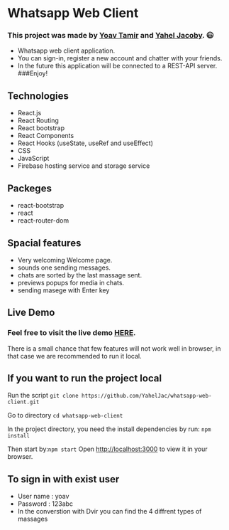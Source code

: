 # Whatsapp Web Client

### This project was made by [Yoav Tamir](https://github.com/yoavta) and [Yahel Jacoby](https://github.com/YahelJac). :smiley:

- Whatsapp web client application.
- You can sign-in, register a new account and chatter with your friends. 
- In the future this application will be connected to a REST-API server. 
###Enjoy!

## Technologies
- React.js
- React Routing
- React bootstrap
- React Components
- React Hooks (useState, useRef and useEffect)
- CSS
- JavaScript
- Firebase hosting service and storage service

## Packeges
- react-bootstrap
- react
- react-router-dom

## Spacial features
- Very welcoming Welcome page.
- sounds one sending messages.
- chats are sorted by the last massage sent.
- previews popups for media in chats.
- sending masege with Enter key

## Live Demo
### Feel free to visit the live demo [HERE](https://whatsapp.yoavtamir.com).
There is a small chance that few features will not work well in browser, 
in that case we are recommended to run it local.

## If you want to run the project local
Run the script  `git clone https://github.com/YahelJac/whatsapp-web-client.git`

Go to directory `cd whatsapp-web-client`

In the project directory, you need the install dependencies by run: `npm install`

Then start by:`npm start`
Open [http://localhost:3000](http://localhost:3000) to view it in your browser.

## To sign in with exist user
- User name : yoav
- Password : 123abc
- In the converstion with Dvir you can find the 4 diffrent types of massages

